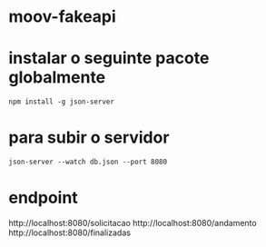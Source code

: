 # moov-fakeapi

# instalar o seguinte pacote globalmente
    npm install -g json-server

# para subir o servidor
    json-server --watch db.json --port 8080

# endpoint
  http://localhost:8080/solicitacao
  http://localhost:8080/andamento
  http://localhost:8080/finalizadas
